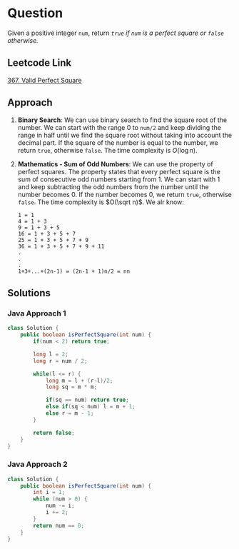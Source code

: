 # Question

Given a positive integer `num`, return _`true` if `num` is a perfect square or `false` otherwise._

## Leetcode Link

[367. Valid Perfect Square](https://leetcode.com/problems/valid-perfect-square/)

## Approach

1. **Binary Search**: We can use binary search to find the square root of the number. We can start with the range 0 to `num/2` and keep dividing the range in half until we find the square root without taking into account the decimal part. If the square of the number is equal to the number, we return `true`, otherwise `false`. The time complexity is $O(\log n)$.

2. **Mathematics - Sum of Odd Numbers**: We can use the property of perfect squares. The property states that every perfect square is the sum of consecutive odd numbers starting from 1. We can start with 1 and keep subtracting the odd numbers from the number until the number becomes 0. If the number becomes 0, we return `true`, otherwise `false`. The time complexity is $O(\sqrt n)$. We alr know:

   ```
   1 = 1
   4 = 1 + 3
   9 = 1 + 3 + 5
   16 = 1 + 3 + 5 + 7
   25 = 1 + 3 + 5 + 7 + 9
   36 = 1 + 3 + 5 + 7 + 9 + 11
   .
   .
   .
   1+3+...+(2n-1) = (2n-1 + 1)n/2 = nn
   ```

## Solutions

### Java Approach 1

```java
class Solution {
    public boolean isPerfectSquare(int num) {
        if(num < 2) return true;

        long l = 2;
        long r = num / 2;

        while(l <= r) {
            long m = l + (r-l)/2;
            long sq = m * m;

            if(sq == num) return true;
            else if(sq < num) l = m + 1;
            else r = m - 1;
        }

        return false;
    }
}
```

### Java Approach 2

```java
class Solution {
    public boolean isPerfectSquare(int num) {
        int i = 1;
        while (num > 0) {
            num -= i;
            i += 2;
        }
        return num == 0;
    }
}
```
